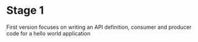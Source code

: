 # Stage 1

First version focuses on writing an API definition, consumer and producer code for a hello world
application

